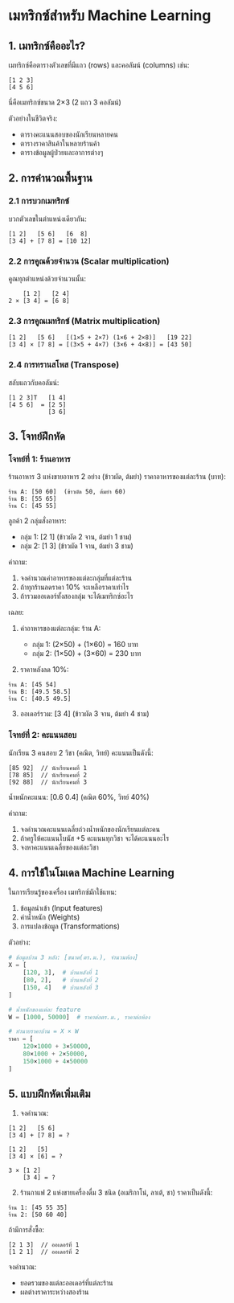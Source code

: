 # เมทริกซ์สำหรับ Machine Learning

## 1. เมทริกซ์คืออะไร?
เมทริกซ์คือตารางตัวเลขที่มีแถว (rows) และคอลัมน์ (columns) เช่น:
```
[1 2 3]
[4 5 6]
```
นี่คือเมทริกซ์ขนาด 2×3 (2 แถว 3 คอลัมน์)

ตัวอย่างในชีวิตจริง:
- ตารางคะแนนสอบของนักเรียนหลายคน
- ตารางราคาสินค้าในหลายร้านค้า
- ตารางข้อมูลผู้ป่วยและอาการต่างๆ

## 2. การคำนวณพื้นฐาน

### 2.1 การบวกเมทริกซ์
บวกตัวเลขในตำแหน่งเดียวกัน:
```
[1 2]   [5 6]   [6  8]
[3 4] + [7 8] = [10 12]
```

### 2.2 การคูณด้วยจำนวน (Scalar multiplication)
คูณทุกตำแหน่งด้วยจำนวนนั้น:
```
    [1 2]   [2 4]
2 × [3 4] = [6 8]
```

### 2.3 การคูณเมทริกซ์ (Matrix multiplication)
```
[1 2]   [5 6]   [(1×5 + 2×7) (1×6 + 2×8)]   [19 22]
[3 4] × [7 8] = [(3×5 + 4×7) (3×6 + 4×8)] = [43 50]
```

### 2.4 การทรานสโพส (Transpose)
สลับแถวกับคอลัมน์:
```
[1 2 3]T   [1 4]
[4 5 6]  = [2 5]
           [3 6]
```

## 3. โจทย์ฝึกหัด

### โจทย์ที่ 1: ร้านอาหาร
ร้านอาหาร 3 แห่งขายอาหาร 2 อย่าง (ข้าวผัด, ต้มยำ)
ราคาอาหารของแต่ละร้าน (บาท):
```
ร้าน A: [50 60]  (ข้าวผัด 50, ต้มยำ 60)
ร้าน B: [55 65]
ร้าน C: [45 55]
```

ลูกค้า 2 กลุ่มสั่งอาหาร:
- กลุ่ม 1: [2 1] (ข้าวผัด 2 จาน, ต้มยำ 1 ชาม)
- กลุ่ม 2: [1 3] (ข้าวผัด 1 จาน, ต้มยำ 3 ชาม)

คำถาม:
1. จงคำนวณค่าอาหารของแต่ละกลุ่มที่แต่ละร้าน
2. ถ้าทุกร้านลดราคา 10% จะเหลือราคาเท่าไร
3. ถ้ารวมออเดอร์ทั้งสองกลุ่ม จะได้เมทริกซ์อะไร

เฉลย:
1. ค่าอาหารของแต่ละกลุ่ม:
   ร้าน A:
   - กลุ่ม 1: (2×50) + (1×60) = 160 บาท
   - กลุ่ม 2: (1×50) + (3×60) = 230 บาท
   
2. ราคาหลังลด 10%:
```
ร้าน A: [45 54]
ร้าน B: [49.5 58.5]
ร้าน C: [40.5 49.5]
```

3. ออเดอร์รวม: [3 4] (ข้าวผัด 3 จาน, ต้มยำ 4 ชาม)

### โจทย์ที่ 2: คะแนนสอบ
นักเรียน 3 คนสอบ 2 วิชา (คณิต, วิทย์)
คะแนนเป็นดังนี้:
```
[85 92]  // นักเรียนคนที่ 1
[78 85]  // นักเรียนคนที่ 2
[92 88]  // นักเรียนคนที่ 3
```

น้ำหนักคะแนน: [0.6 0.4] (คณิต 60%, วิทย์ 40%)

คำถาม:
1. จงคำนวณคะแนนเฉลี่ยถ่วงน้ำหนักของนักเรียนแต่ละคน
2. ถ้าครูให้คะแนนโบนัส +5 คะแนนทุกวิชา จะได้คะแนนอะไร
3. จงหาคะแนนเฉลี่ยของแต่ละวิชา

## 4. การใช้ในโมเดล Machine Learning

ในการเรียนรู้ของเครื่อง เมทริกซ์มักใช้แทน:
1. ข้อมูลนำเข้า (Input features)
2. ค่าน้ำหนัก (Weights)
3. การแปลงข้อมูล (Transformations)

ตัวอย่าง:
```python
# ข้อมูลบ้าน 3 หลัง: [ขนาด(ตร.ม.), จำนวนห้อง]
X = [
    [120, 3],  # บ้านหลังที่ 1
    [80, 2],   # บ้านหลังที่ 2
    [150, 4]   # บ้านหลังที่ 3
]

# น้ำหนักของแต่ละ feature
W = [1000, 50000]  # ราคาต่อตร.ม., ราคาต่อห้อง

# ทำนายราคาบ้าน = X × W
ราคา = [
    120×1000 + 3×50000,
    80×1000 + 2×50000,
    150×1000 + 4×50000
]
```

## 5. แบบฝึกหัดเพิ่มเติม

1. จงคำนวณ:
```
[1 2]   [5 6]
[3 4] + [7 8] = ?

[1 2]   [5]
[3 4] × [6] = ?

3 × [1 2]
    [3 4] = ?
```

2. ร้านกาแฟ 2 แห่งขายเครื่องดื่ม 3 ชนิด (อเมริกาโน่, ลาเต้, ชา)
ราคาเป็นดังนี้:
```
ร้าน 1: [45 55 35]
ร้าน 2: [50 60 40]
```
ถ้ามีการสั่งซื้อ:
```
[2 1 3]  // ออเดอร์ที่ 1
[1 2 1]  // ออเดอร์ที่ 2
```
จงคำนวณ:
- ยอดรวมของแต่ละออเดอร์ที่แต่ละร้าน
- ผลต่างราคาระหว่างสองร้าน
